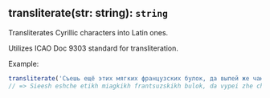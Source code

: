 ## transliterate(str: string): <code>string</code>

Transliterates Cyrillic characters into Latin ones.

Utilizes ICAO Doc 9303 standard for transliteration.

Example:
```js
transliterate('Съешь ещё этих мягких французских булок, да выпей же чаю.');
// => Sieesh eshche etikh miagkikh frantsuzskikh bulok, da vypei zhe chaiu.